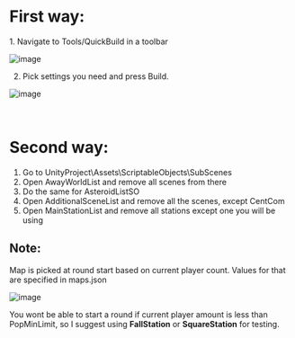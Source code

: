 <h1>First way:</h1>
1. Navigate to Tools/QuickBuild in a toolbar

![image](https://user-images.githubusercontent.com/19672958/151049515-226bd02b-03aa-4258-8d32-689f2564ad13.png)

2. Pick settings you need and press Build.

![image](https://user-images.githubusercontent.com/19672958/151050881-190bfb81-17e9-4d2f-99d7-99c9657b8750.png)


<br>

<h1>Second way:</h2>

1. Go to UnityProject\Assets\ScriptableObjects\SubScenes
2. Open AwayWorldList and remove all scenes from there 
3. Do the same for AsteroidListSO
4. Open AdditionalSceneList and remove all the scenes, except CentCom
5. Open MainStationList and remove all stations except one you will be using


<h2>Note:</h2>
Map is picked at round start based on current player count. Values for that are specified in maps.json

![image](https://user-images.githubusercontent.com/19672958/151050113-f69ee28d-620f-485f-93f0-ad1d87719dfe.png)

You wont be able to start a round if current player amount is less than PopMinLimit, so I suggest using **FallStation** or **SquareStation** for testing.
